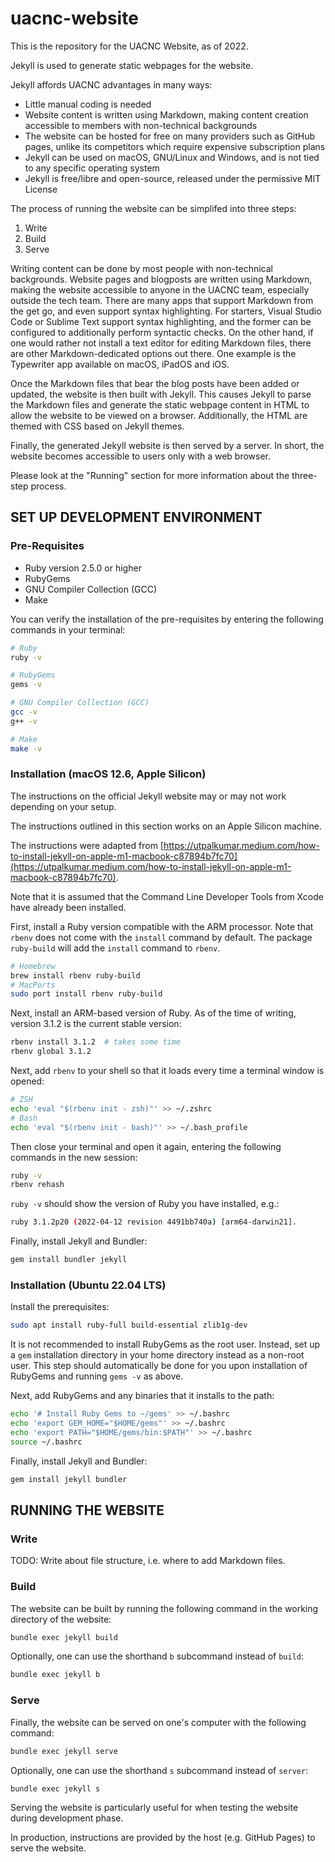 # uacnc-website

This is the repository for the UACNC Website, as of 2022.

Jekyll is used to generate static webpages for the website.

Jekyll affords UACNC advantages in many ways:
* Little manual coding is needed
* Website content is written using Markdown, making content creation accessible to members with non-technical backgrounds
* The website can be hosted for free on many providers such as GitHub pages, unlike its competitors which require expensive subscription plans
* Jekyll can be used on macOS, GNU/Linux and Windows, and is not tied to any specific operating system
* Jekyll is free/libre and open-source, released under the permissive MIT License

The process of running the website can be simplifed into three steps:
1. Write
2. Build
3. Serve

Writing content can be done by most people with non-technical backgrounds.  Website pages and blogposts are written using Markdown, making the website accessible to anyone in the UACNC team, especially outside the tech team.  There are many apps that support Markdown from the get go, and even support syntax highlighting.  For starters, Visual Studio Code or Sublime Text support syntax highlighting, and the former can be configured to additionally perform syntactic checks.  On the other hand, if one would rather not install a text editor for editing Markdown files, there are other Markdown-dedicated options out there.  One example is the Typewriter app available on macOS, iPadOS and iOS.

Once the Markdown files that bear the blog posts have been added or updated, the website is then built with Jekyll.  This causes Jekyll to parse the Markdown files and generate the static webpage content in HTML to allow the website to be viewed on a browser.  Additionally, the HTML are themed with CSS based on Jekyll themes.

Finally, the generated Jekyll website is then served by a server.  In short, the website becomes accessible to users only with a web browser.

Please look at the "Running" section for more information about the three-step process.

## SET UP DEVELOPMENT ENVIRONMENT
### Pre-Requisites
* Ruby version 2.5.0 or higher
* RubyGems
* GNU Compiler Collection (GCC)
* Make

You can verify the installation of the pre-requisites by entering the following commands in your terminal:
```sh
# Ruby
ruby -v

# RubyGems
gems -v

# GNU Compiler Collection (GCC)
gcc -v
g++ -v

# Make
make -v
```

### Installation (macOS 12.6, Apple Silicon)
The instructions on the official Jekyll website may or may not work depending on your setup.

The instructions outlined in this section works on an Apple Silicon machine.

The instructions were adapted from [https://utpalkumar.medium.com/how-to-install-jekyll-on-apple-m1-macbook-c87894b7fc70](https://utpalkumar.medium.com/how-to-install-jekyll-on-apple-m1-macbook-c87894b7fc70).

Note that it is assumed that the Command Line Developer Tools from Xcode have already been installed.

First, install a Ruby version compatible with the ARM processor.  Note that `rbenv` does not come with the `install` command by default.  The package `ruby-build` will add the `install` command to `rbenv`.
```sh
# Homebrew
brew install rbenv ruby-build
# MacPorts
sudo port install rbenv ruby-build
```

Next, install an ARM-based version of Ruby.  As of the time of writing, version 3.1.2 is the current stable version:
```sh
rbenv install 3.1.2  # takes some time
rbenv global 3.1.2
```

Next, add `rbenv` to your shell so that it loads every time a terminal window is opened:
```sh
# ZSH
echo 'eval "$(rbenv init - zsh)"' >> ~/.zshrc
# Bash
echo 'eval "$(rbenv init - bash)"' >> ~/.bash_profile
```

Then close your terminal and open it again, entering the following commands in the new session:
```sh
ruby -v
rbenv rehash
```

`ruby -v` should show the version of Ruby you have installed, e.g.:
```sh
ruby 3.1.2p20 (2022-04-12 revision 4491bb740a) [arm64-darwin21].
```

Finally, install Jekyll and Bundler:
```sh
gem install bundler jekyll
```

### Installation (Ubuntu 22.04 LTS)
Install the prerequisites:
```sh
sudo apt install ruby-full build-essential zlib1g-dev
```

It is not recommended to install RubyGems as the root user.  Instead, set up a `gem` installation directory in your home directory instead as a non-root user.  This step should automatically be done for you upon installation of RubyGems and running `gems -v` as above.

Next, add RubyGems and any binaries that it installs to the path:
```sh
echo '# Install Ruby Gems to ~/gems' >> ~/.bashrc
echo 'export GEM_HOME="$HOME/gems"' >> ~/.bashrc
echo 'export PATH="$HOME/gems/bin:$PATH"' >> ~/.bashrc
source ~/.bashrc
```

Finally, install Jekyll and Bundler:
```sh
gem install jekyll bundler
```

## RUNNING THE WEBSITE
### Write
TODO: Write about file structure, i.e. where to add Markdown files.

### Build
The website can be built by running the following command in the working directory of the website:
```sh
bundle exec jekyll build
```

Optionally, one can use the shorthand `b` subcommand instead of `build`:
```sh
bundle exec jekyll b
```

### Serve
Finally, the website can be served on one's computer with the following command:
```sh
bundle exec jekyll serve
```

Optionally, one can use the shorthand `s` subcommand instead of `server`:
```sh
bundle exec jekyll s
```

Serving the website is particularly useful for when testing the website during development phase.

In production, instructions are provided by the host (e.g. GitHub Pages) to serve the website.
